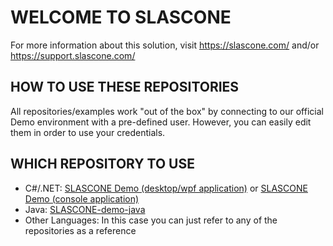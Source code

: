 # WELCOME TO SLASCONE

For more information about this solution, visit
https://slascone.com/ and/or
https://support.slascone.com/

## HOW TO USE THESE REPOSITORIES  

All repositories/examples work "out of the box" by connecting to our official Demo environment with a pre-defined user. However, you can easily edit them in order to use your credentials. 

## WHICH REPOSITORY TO USE

- C#/.NET:  [SLASCONE Demo (desktop/wpf application)](https://github.com/SLASCONE/SLASCONE-demo-wpf-nuget) or [SLASCONE Demo (console application)](https://github.com/SLASCONE/SLASCONE-demo-csharp-nuget)
- Java: [SLASCONE-demo-java](https://github.com/SLASCONE/SLASCONE-demo-java)
- Other Languages: In this case you can just refer to any of the repositories as a reference
